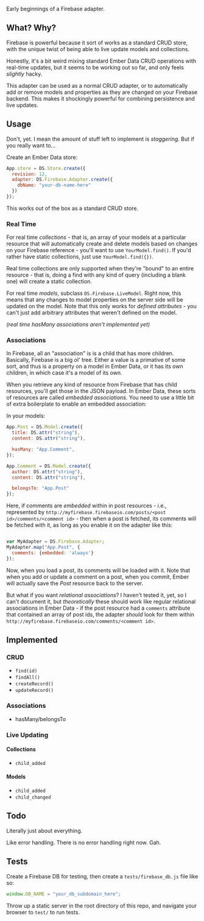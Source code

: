 Early beginnings of a Firebase adapter.

## What? Why?

Firebase is powerful because it sort of works as a standard CRUD store, with the unique twist of being able to live update models and collections.

Honestly, it's a bit weird mixing standard Ember Data CRUD operations with real-time updates, but it seems to be working out so far, and only feels *slightly* hacky. 

This adapter can be used as a normal CRUD adapter, or to automatically add or remove models and properties as they are changed on your Firebase backend. This makes it shockingly powerful for combining persistence and live updates.

## Usage

Don't, yet. I mean the amount of stuff left to implement is *staggering*. But if you really want to...

Create an Ember Data store:

```javascript
App.store = DS.Store.create({
  revision: 12,
  adapter: DS.Firebase.Adapter.create({
    dbName: "your-db-name-here"
  })
});
```

This works out of the box as a standard CRUD store. 

### Real Time

For real time *collections* - that is, an array of your models at a particular resource that will automatically create and delete models based on changes on your Firebase reference - you'll want to use `YourModel.find()`. If you'd rather have static collections, just use `YourModel.find({})`.

Real time collections are only supported when they're "bound" to an entire resource - that is, doing a find with any kind of query (including a blank one) will create a static collection.

For real time *models*, subclass `DS.Firebase.LiveModel`. Right now, this means that any changes to model properties on the server side will be updated on the model. Note that this only works for *defined attributes* - you can't just add arbitrary attributes that weren't defined on the model. 

*(real time hasMany associations aren't implemented yet)*

### Associations

In Firebase, all an "association" is is a child that has more children. Basically, Firebase is a big ol' tree. Either a value is a primative of some sort, and thus is a property on a model in Ember Data, or it has its own children, in which case it's a model of its own.

When you retrieve any kind of resource from Firebase that has child resources, you'll get those in the JSON payload. In Ember Data, these sorts of resources are called *embedded associations.* You need to use a little bit of extra boilerplate to enable an embedded association:

In your models:

```javascript
App.Post = DS.Model.create({
  title: DS.attr("string"),
  content: DS.attr("string"),

  hasMany: "App.Comment",
});

App.Comment = DS.Model.create({
  author: DS.attr("string"),
  content: DS.attr("string"),

  belongsTo: "App.Post"
});
```

Here, if comments are *embedded* within in post resources - i.e., represented by `http://myfirebase.firebaseio.com/posts/<post id>/comments/<comment id>` - then when a post is fetched, its comments will be fetched with it, as long as you enable it on the adapter like this:

```javascript

var MyAdapter = DS.Firebase.Adapter;
MyAdapter.map("App.Post", {
  comments: {embedded: 'always'}
});
```

Now, when you load a post, its comments will be loaded with it. Note that when you add or update a comment on a post, when you commit, Ember will actually save the *Post* resource back to the server. 

But what if you want *relational associations*? I haven't tested it, yet, so I can't document it, but *theoretically* these should work like regular relational associations in Ember Data - if the post resource had a `comments` attribute that contained an array of post ids, the adapter *should* look for them within `http://myfirebase.firebaseio.com/comments/<comment id>`.

## Implemented

### CRUD

* `find(id)`
* `findAll()`
* `createRecord()`
* `updateRecord()`

### Associations

* hasMany/belongsTo

### Live Updating

#### Collections

* `child_added`

#### Models

* `child_added`
* `child_changed`

## Todo

Literally just about everything.

Like error handling. There is no error handling right now. Gah.

## Tests

Create a Firebase DB for testing, then create a `tests/firebase_db.js` file like so:

```javascript
window.DB_NAME = "your_db_subdomain_here";
```

Throw up a static server in the root directory of this repo, and navigate your browser to `test/` to run tests.

